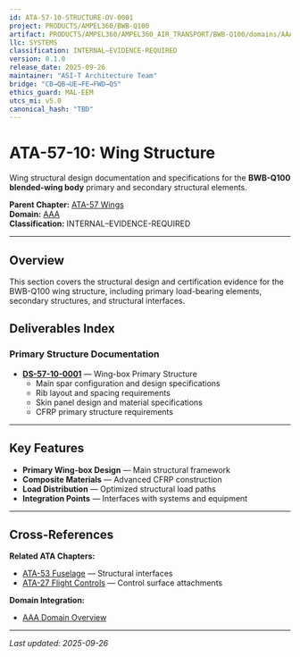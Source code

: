 ```yaml
---
id: ATA-57-10-STRUCTURE-OV-0001
project: PRODUCTS/AMPEL360/BWB-Q100
artifact: PRODUCTS/AMPEL360/AMPEL360_AIR_TRANSPORT/BWB-Q100/domains/AAA/ata/57/57-10_Structure/README.md
llc: SYSTEMS
classification: INTERNAL–EVIDENCE-REQUIRED
version: 0.1.0
release_date: 2025-09-26
maintainer: "ASI-T Architecture Team"
bridge: "CB→QB→UE→FE→FWD→QS"
ethics_guard: MAL-EEM
utcs_mi: v5.0
canonical_hash: "TBD"
---
```


# ATA-57-10: Wing Structure

Wing structural design documentation and specifications for the **BWB-Q100 blended-wing body** primary and secondary structural elements.

**Parent Chapter:** [ATA-57 Wings](../README.md)  
**Domain:** [AAA](../../../README.md)  
**Classification:** INTERNAL–EVIDENCE-REQUIRED

---

## Overview

This section covers the structural design and certification evidence for the BWB-Q100 wing structure, including primary load-bearing elements, secondary structures, and structural interfaces.

## Deliverables Index

### Primary Structure Documentation

- **[DS-57-10-0001](./DS-57-10-0001_WingBox_Primary.md)** — Wing-box Primary Structure
  - Main spar configuration and design specifications
  - Rib layout and spacing requirements
  - Skin panel design and material specifications
  - CFRP primary structure requirements

---

## Key Features

- **Primary Wing-box Design** — Main structural framework
- **Composite Materials** — Advanced CFRP construction
- **Load Distribution** — Optimized structural load paths
- **Integration Points** — Interfaces with systems and equipment

---

## Cross-References

**Related ATA Chapters:**
- [ATA-53 Fuselage](../../53/README.md) — Structural interfaces
- [ATA-27 Flight Controls](../../27/README.md) — Control surface attachments

**Domain Integration:**
- [AAA Domain Overview](../../../README.md)

---

*Last updated: 2025-09-26*